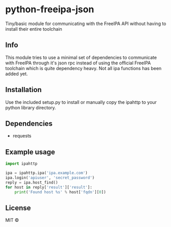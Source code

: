 # python-freeipa-json
Tiny/basic module for communicating with the FreeIPA API without having to install their entire toolchain
## Info
This module tries to use a minimal set of dependencies to communicate with FreeIPA through it's json rpc instead of using the official FreeIPA toolchain which is quite dependency heavy. Not all ipa functions has been added yet.
## Installation
Use the included setup.py to install or manually copy the ipahttp to your python library directory.
## Dependencies
- requests

## Example usage
```python
import ipahttp

ipa = ipahttp.ipa('ipa.example.com')
ipa.login('apiuser', 'secret_password')
reply = ipa.host_find()
for host in reply['result']['result']:
    print('Found host %s' % host['fqdn'][0])
```

## License

MIT ©
